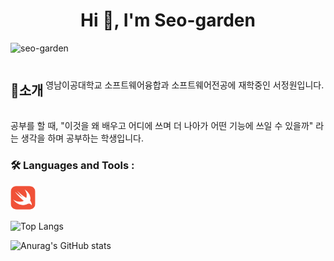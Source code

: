 
<h1 align="center">Hi 👋, I'm Seo-garden</h1><p align="left"> <img src="https://komarev.com/ghpvc/?username=seo-garden&label=Profile%20views&color=0e75b6&style=flat" alt="seo-garden" /> </p>
<h2 style="display: inline-block; vertical-align: middle;">📌소개</h2>
영남이공대학교 소프트웨어융합과 소프트웨어전공에 재학중인 서정원입니다.

공부를 할 때, "이것을 왜 배우고 어디에 쓰며 더 나아가 어떤 기능에 쓰일 수 있을까" 라는 생각을 하며 공부하는 학생입니다.
 

<p align="left"> 
</p>

<h3 align="left">🛠 Languages and Tools : </h3>
<p align="left"> <a href="https://developer.apple.com/swift/" target="_blank" rel="noreferrer"> <img src="https://raw.githubusercontent.com/devicons/devicon/master/icons/swift/swift-original.svg" alt="swift" width="40" height="40"/> </a></p>

![Top Langs](https://github-readme-stats.vercel.app/api/top-langs/?username=Seo-garden&layout=compact&theme=cobalt)<br>

![Anurag's GitHub stats](https://github-readme-stats.vercel.app/api?username=Seo-garden&show_icons=true&theme=radical)</br>






